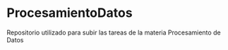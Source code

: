 # ProcesamientoDatos
Repositorio utilizado para subir las tareas de la materia Procesamiento de Datos
